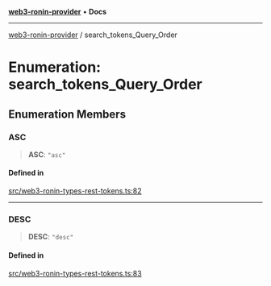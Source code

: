 [**web3-ronin-provider**](../README.md) • **Docs**

***

[web3-ronin-provider](../globals.md) / search\_tokens\_Query\_Order

# Enumeration: search\_tokens\_Query\_Order

## Enumeration Members

### ASC

> **ASC**: `"asc"`

#### Defined in

[src/web3-ronin-types-rest-tokens.ts:82](https://github.com/chuacw/web3-ronin-provider/blob/5334d3e4a39d6911ce4028a880b09b3429564837/src/web3-ronin-types-rest-tokens.ts#L82)

***

### DESC

> **DESC**: `"desc"`

#### Defined in

[src/web3-ronin-types-rest-tokens.ts:83](https://github.com/chuacw/web3-ronin-provider/blob/5334d3e4a39d6911ce4028a880b09b3429564837/src/web3-ronin-types-rest-tokens.ts#L83)
